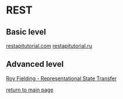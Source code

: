 # REST

## Basic level

<a href="restapitutorial.com">restapitutorial.com</a>
<a href="restapitutorial.ru">restapitutorial.ru</a>



## Advanced level

<a href="https://www.ics.uci.edu/~fielding/pubs/dissertation/rest_arch_style.htm">Roy Fielding - Representational State Transfer</a>


[return to main page](../README.md)

